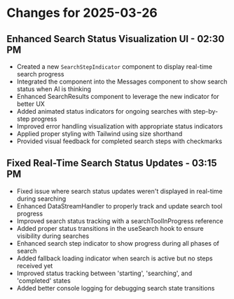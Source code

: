 # Changes for 2025-03-26

## Enhanced Search Status Visualization UI - 02:30 PM

- Created a new `SearchStepIndicator` component to display real-time search progress
- Integrated the component into the Messages component to show search status when AI is thinking
- Enhanced SearchResults component to leverage the new indicator for better UX
- Added animated status indicators for ongoing searches with step-by-step progress
- Improved error handling visualization with appropriate status indicators
- Applied proper styling with Tailwind using size shorthand
- Provided visual feedback for completed search steps with checkmarks

## Fixed Real-Time Search Status Updates - 03:15 PM

- Fixed issue where search status updates weren't displayed in real-time during searching
- Enhanced DataStreamHandler to properly track and update search tool progress
- Improved search status tracking with a searchToolInProgress reference
- Added proper status transitions in the useSearch hook to ensure visibility during searches
- Enhanced search step indicator to show progress during all phases of search
- Added fallback loading indicator when search is active but no steps received yet
- Improved status tracking between 'starting', 'searching', and 'completed' states
- Added better console logging for debugging search state transitions
